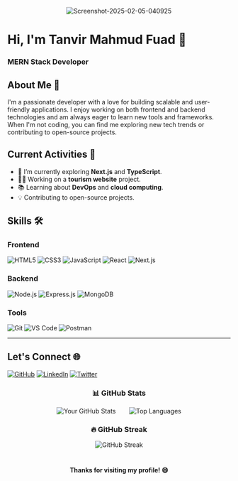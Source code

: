 <p align="center">
  <img src="https://i.ibb.co.com/7NK3hVDb/Tanvir-Mahmud-Fuad.png" alt="Screenshot-2025-02-05-040925" border="0">
</p>

<!-- Name & Designation -->
# Hi, I'm Tanvir Mahmud Fuad 👋  
### MERN Stack Developer



<!-- About Me Section -->
## About Me 🚀  
I'm a passionate developer with a love for building scalable and user-friendly applications. I enjoy working on both frontend and backend technologies and am always eager to learn new tools and frameworks. When I'm not coding, you can find me exploring new tech trends or contributing to open-source projects.



<!-- Current Activities Section -->
## Current Activities 🔭  
- 🌱 I’m currently exploring **Next.js** and **TypeScript**.  
- 👨‍💻 Working on a **tourism website** project.  
- 📚 Learning about **DevOps** and **cloud computing**.  
- 💡 Contributing to open-source projects.  



<!-- Skills Section -->
## Skills 🛠️  

### Frontend  
![HTML5](https://img.shields.io/badge/HTML5-E34F26?style=for-the-badge&logo=html5&logoColor=white)
![CSS3](https://img.shields.io/badge/CSS3-1572B6?style=for-the-badge&logo=css3&logoColor=white)
![JavaScript](https://img.shields.io/badge/JavaScript-F7DF1E?style=for-the-badge&logo=javascript&logoColor=black)
![React](https://img.shields.io/badge/React-20232A?style=for-the-badge&logo=react&logoColor=61DAFB)
![Next.js](https://img.shields.io/badge/Next.js-000000?style=for-the-badge&logo=next.js&logoColor=white)

### Backend  
![Node.js](https://img.shields.io/badge/Node.js-339933?style=for-the-badge&logo=node.js&logoColor=white)
![Express.js](https://img.shields.io/badge/Express.js-000000?style=for-the-badge&logo=express&logoColor=white)
![MongoDB](https://img.shields.io/badge/MongoDB-47A248?style=for-the-badge&logo=mongodb&logoColor=white)



### Tools  
![Git](https://img.shields.io/badge/Git-F05032?style=for-the-badge&logo=git&logoColor=white)
![VS Code](https://img.shields.io/badge/VS_Code-007ACC?style=for-the-badge&logo=visual-studio-code&logoColor=white)
![Postman](https://img.shields.io/badge/Postman-FF6C37?style=for-the-badge&logo=postman&logoColor=white)

---

<!-- Social Links Section -->
## Let's Connect 🌐  
[![GitHub](https://img.shields.io/badge/GitHub-100000?style=for-the-badge&logo=github&logoColor=white)](https://github.com/tm-fuad05)
[![LinkedIn](https://img.shields.io/badge/LinkedIn-0077B5?style=for-the-badge&logo=linkedin&logoColor=white)](https://linkedin.com/in/tmfuad05)
[![Twitter](https://img.shields.io/badge/Twitter-1DA1F2?style=for-the-badge&logo=twitter&logoColor=white)](https://twitter.com/tm_fuad05)



<!-- GitHub Stats Section -->
<div align="center">
  <h3>📊 GitHub Stats</h3>
  <div style="display: flex; justify-content: center;  align-items: center; gap: 30px;  margin-bottom: 20px;">
    <img src="https://github-readme-stats.vercel.app/api?username=tm-fuad05&show_icons=true&theme=radical" alt="Your GitHub Stats" style="max-width: 400px;"/>
    <img src="https://github-readme-stats.vercel.app/api/top-langs/?username=tm-fuad05&layout=compact&theme=radical" alt="Top Languages" style="max-width: 400px;"/>
  </div>

  <h3>🔥 GitHub Streak</h3>
  <div style="display: flex; justify-content: center; gap: 30px; margin-bottom: 40px;">
    <img src="https://github-readme-streak-stats.herokuapp.com/?user=tm-fuad05&theme=radical" alt="GitHub Streak" style="max-width: 400px;"/>
  </div>
</div>





<!-- Footer -->
<p align="center"> 
  <b>Thanks for visiting my profile! 😄</b>
</p>
